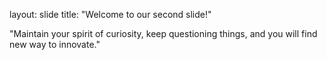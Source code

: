 
layout: slide
title: "Welcome to our second slide!"

"Maintain your spirit of curiosity, keep questioning things, and you will find new way to innovate."
